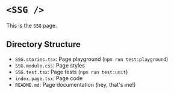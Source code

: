 # `<SSG />`

This is the `SSG` page.

## Directory Structure

- `SSG.stories.tsx`: Page playground (`npm run test:playground`)
- `SSG.module.css`: Page styles
- `SSG.test.tsx`: Page tests (`npm run test:unit`)
- `index.page.tsx`: Page code
- `README.md`: Page documentation (hey, that's me!)
